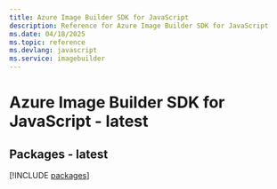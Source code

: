```yaml
---
title: Azure Image Builder SDK for JavaScript
description: Reference for Azure Image Builder SDK for JavaScript
ms.date: 04/18/2025
ms.topic: reference
ms.devlang: javascript
ms.service: imagebuilder
---
```

# Azure Image Builder SDK for JavaScript - latest
## Packages - latest
[!INCLUDE [packages](image-builder-index.md)]